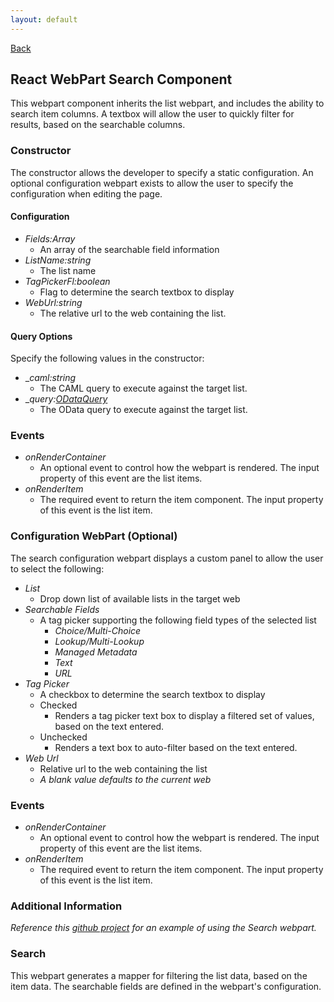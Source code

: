 ```yaml
---
layout: default
---
```

<div class="page-info" markdown="1">

[Back](/react)
## React WebPart Search Component

</div>

This webpart component inherits the list webpart, and includes the ability to search item columns. A textbox will allow the user to quickly filter for results, based on the searchable columns.

### Constructor
The constructor allows the developer to specify a static configuration. An optional configuration webpart exists to allow the user to specify the configuration when editing the page.

#### Configuration
* _Fields:Array<FieldResult>_
    * An array of the searchable field information
* _ListName:string_
    * The list name
* _TagPickerFl:boolean_
    * Flag to determine the search textbox to display
* _WebUrl:string_
    * The relative url to the web containing the list.

#### Query Options
Specify the following values in the constructor:
* __caml:string_
    * The CAML query to execute against the target list.
* __query:[ODataQuery](/development/odata)_
    * The OData query to execute against the target list.

### Events
* _onRenderContainer_
    * An optional event to control how the webpart is rendered. The input property of this event are the list items.
* _onRenderItem_
    * The required event to return the item component. The input property of this event is the list item.

### Configuration WebPart (Optional)
The search configuration webpart displays a custom panel to allow the user to select the following:
* _List_
    * Drop down list of available lists in the target web
* _Searchable Fields_
    * A tag picker supporting the following field types of the selected list
        * _Choice/Multi-Choice_
        * _Lookup/Multi-Lookup_
        * _Managed Metadata_
        * _Text_
        * _URL_
* _Tag Picker_
    * A checkbox to determine the search textbox to display
    * Checked
        * Renders a tag picker text box to display a filtered set of values, based on the text entered.
    * Unchecked
        * Renders a text box to auto-filter based on the text entered.
* _Web Url_
    * Relative url to the web containing the list
    * _A blank value defaults to the current web_

### Events
* _onRenderContainer_
    * An optional event to control how the webpart is rendered. The input property of this event are the list items.
* _onRenderItem_
    * The required event to return the item component. The input property of this event is the list item.

### Additional Information
_Reference this [github project](https://github.com/gunjandatta/sprest-webparts/tree/master/src/docView) for an example of using the Search webpart._

### Search
This webpart generates a mapper for filtering the list data, based on the item data. The searchable fields are defined in the webpart's configuration.

